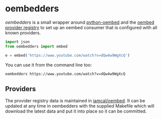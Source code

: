 # oembedders

*oembedders* is a small wrapper around [python-oembed] and the [oembed provider
registry] to set up an oembed consumer that is configured with all known
providers.

```python
import json
from oembedders import embed

e = embed('https://www.youtube.com/watch?v=dQw4w9WgXcQ')
```

You can use it from the command line too:

    oembedders https://www.youtube.com/watch?v=dQw4w9WgXcQ

## Providers

The provider registry data is maintained in [iamcal/oembed]. It can be updated
at any time in oembedders with the supplied Makefile which will download the
latest data and put it into place so it can be committed.

[python-oembed]: https://github.com/abarmat/python-oembed
[oembed provider registry]: https://github.com/iamcal/oembed
[iamcal/oembed]: https://github.com/iamcal/oembed

